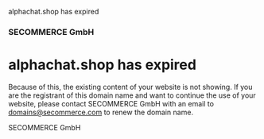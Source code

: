 alphachat.shop has expired




### SECOMMERCE GmbH

alphachat.shop has expired
==========================

Because of this, the existing content of your website is not showing. If you are the registrant of this domain name and want to continue the use of your website, please contact SECOMMERCE GmbH
with an email to [domains@secommerce.com](mailto:domains@secommerce.com) to renew the domain name.

SECOMMERCE GmbH